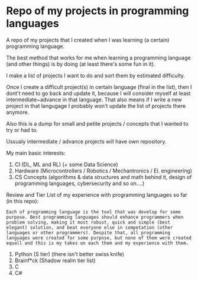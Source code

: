 # Repo of my projects in programming languages

A repo of my projects that I created when I was learning (a certain) programming language. 

The best method that works for me when learning a programming language (and other things) is by doing (at least there's some fun in it). 

I make a list of projects I want to do and sort them by estimated difficulty. 

Once I create a difficult project(s) in certain language (final in the list), then I dont't need to go back and update it, because I will consider myself at least intermediate~advance in that language. That also means if I write a new project in that langugage I probably won't update the list of projects there anymore. 

Also this is a dump for small and petite projects / concepts that I wanted to try or had to. 

Ussualy intermediate / advance projects will have own repository.


My main basic interests:
1. CI (DL, ML and RL) (+ some Data Science)
2. Hardware (Microcontrollers / Robotics / Mechantronics / El. engineering)
3. CS Concepts (algorithms & data structures and math behind it, design of programming languages, cybersecurity and so on....)


Review and Tier List of my experience with programming languages so far (in this repo):
```
Each of programming language is the tool that was develop for some purpose. Best programming languages should enhance programmers when problem solving, making it most robust, quick and simple (best elegant) solution, and beat everyone else in competation (other languages or other programmers). Despite that, all programming languages were created for some purpose, but none of them were created equall and this is my takes on each them and my experience with them.
```
1. Python (S tier) (there isn't better swiss knife)
2. Brainf*ck (Shadow realm tier list)
3. C
4. C#